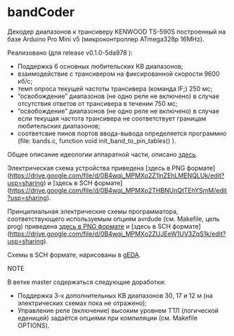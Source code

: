 bandCoder
=========

Декодер диапазонов к трансиверу KENWOOD TS-590S построенный на базе Arduino Pro Mini v5 (микроконтроллер ATmega328p 16MHz).

Реализовано (для release v0.1.0-5da978 ):
- Поддержка 6 основных любительских КВ диапазонов;
- взаимодействие с трансивером на фиксированной скорости 9600 кб/с;
- темп опроса текущей частоты трансивера (команда IF;) 250 мс;
- “освобождение” диапазонов (не одно реле не включено) в случае отсутствия ответов от трансивера в течении 750 мс;
- “освобождение” диапазонов (не одно реле не включено) в случае если текущая частота трансивера не соответствует границам любительских диапазонов;
- соответсвие пинов портов ввода-вывода определяется программно (file: bands.c, function void init_band_to_pin_tables() ).

Общее описание идеологии аппаратной части, описано [здесь](https://docs.google.com/document/d/1nFi6O7A-nFe-ZUlmCB5rauzhndboRLULFgUdaN8hMWo/edit).

Электрическая схема устройства приведена [здесь в PNG формате]
(https://drive.google.com/file/d/0B4wqi_MPMXo2Z1lnZEhLMENQLUk/edit?usp=sharing) и [здесь в SCH формате]
(https://drive.google.com/file/d/0B4wqi_MPMXo2THBNUnQtTEhYSmM/edit?usp=sharing).

Принципиальная электрические схемы программатора, соответствующего используемым опциям avrdude (см. Makefile, цель prog) приведена [здесь в PNG формате](https://drive.google.com/file/d/0B4wqi_MPMXo2TXZMNVJfRkFrb2s/edit?usp=sharing) и [здесь в SCH формате] (https://drive.google.com/file/d/0B4wqi_MPMXo2ZUJEeW1UV3ZqS1k/edit?usp=sharing).

Схемы в SCH формате, нарисованы в [gEDA](http://www.geda-project.org/).


NOTE

В ветке master содержаться следующие доработки:
- Поддержка 3-х дополнительных КВ диапазонов 30, 17 и 12 м (на электрических схемах пока не отражено); 
- Управление реле (включение) высоким уровнем ТТЛ (логической еденицей) задаётся опциями при компиляции (см. Makefile OPTIONS).
